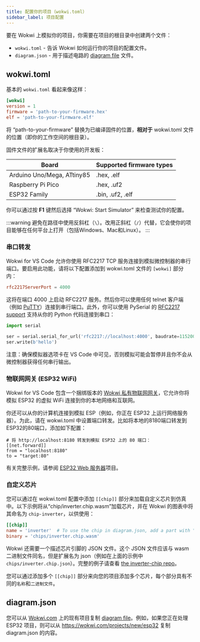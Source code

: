 ```yaml
---
title: 配置你的项目（wokwi.toml）
sidebar_label: 项目配置
---
```


要在 Wokwi 上模拟你的项目，你需要在项目的根目录中创建两个文件：

- `wokwi.toml` - 告诉 Wokwi 如何运行你的项目的配置文件。
- `diagram.json` - 用于描述电路的 [diagram file](../diagram-format) 文件。

## wokwi.toml

基本的 `wokwi.toml` 看起来像这样：

```toml
[wokwi]
version = 1
firmware = 'path-to-your-firmware.hex'
elf = 'path-to-your-firmware.elf'
```

将 “path-to-your-firmware” 替换为已编译固件的位置，**相对于** wokwi.toml 文件的位置（即你的工作空间的根目录）。

固件文件的扩展名取决于你使用的开发板：

| Board                      | Supported firmware types |
| -------------------------- | ------------------------ |
| Arduino Uno/Mega, ATtiny85 | .hex, .elf               |
| Raspberry Pi Pico          | .hex, .uf2               |
| ESP32 Family               | .bin, .uf2, .elf         |

你可以通过按 **F1** 键然后选择 “Wokwi: Start Simulator” 来检查测试你的配置。

:::warning
避免在路径中使用反斜杠（`\`）。改用正斜杠（`/`）代替，它会使你的项目能够在任何平台上打开（包括Windows、Mac和Linux）。
:::

### 串口转发

Wokwi for VS Code 允许你使用 RFC2217 TCP 服务连接到模拟微控制器的串行端口。要启用此功能，请将以下配置添加到 wokwi.toml 文件的 `[wokwi]` 部分内：

```toml
rfc2217ServerPort = 4000
```

这将在端口 4000 上启动 RFC2217 服务。然后你可以使用任何 telnet 客户端（例如 [PuTTY](https://www.putty.org/)）连接到串行端口。此外，你可以使用 PySerial 的 [RFC2217 support](https://pyserial.readthedocs.io/en/latest/url_handlers.html#rfc2217) 支持从你的 Python 代码连接到串口：

```python
import serial

ser = serial.serial_for_url('rfc2217://localhost:4000', baudrate=115200)
ser.write(b'hello')
```

注意：确保模拟器选项卡在 VS Code 中可见，否则模拟可能会暂停并且你不会从微控制器获得任何串行输出。

### 物联网网关 (ESP32 WiFi)

Wokwi for VS Code 包含一个捆绑版本的 [Wokwi 私有物联网网关](../guides/esp32-wifi#internet-access)，它允许你将模拟 ESP32 的虚拟 WiFi 连接到你的本地网络和互联网。

你还可以从你的计算机连接到模拟 ESP（例如，你正在 ESP32 上运行网络服务器）。为此，请在 wokwi.toml 中设置端口转发。比如将本地的8180端口转发到ESP32的80端口，添加如下配置：

```
# 将 http://localhost:8180 转发到模拟 ESP32 上的 80 端口：
[[net.forward]]
from = "localhost:8180"
to = "target:80"
```

有关完整示例，请参阅 [ESP32 Web 服务器](https://github.com/wokwi/esp32-http-server)项目。

### 自定义芯片

您可以通过在 wokwi.toml 配置中添加 `[[chip]]` 部分来加载自定义芯片到仿真中。以下示例将从“chip/inverter.chip.wasm”加载芯片，并在 Wokwi 的图表中将其命名为 `chip-inverter`，以供使用：

```toml
[[chip]]
name = 'inverter'  # To use the chip in diagram.json, add a part with "chip-inverter" type.
binary = 'chips/inverter.chip.wasm'
```

Wokwi 还需要一个描述芯片引脚的 JSON 文件。这个 JSON 文件应该与 wasm 二进制文件同名，但是扩展名为 json（例如在上面的示例中 `chips/inverter.chip.json`）。完整的例子请查看 [the inverter-chip repo](https://github.com/wokwi/inverter-chip)。

您可以通过添加多个 `[[chip]]` 部分来向您的项目添加多个芯片，每个部分具有不同的`名称`和`二进制文件`。

## diagram.json

您可以从 [Wokwi.com](https://wokwi.com) 上的现有项目复制 [diagram file](../diagram-format)。例如，如果您正在处理 ESP32 项目，则可以从 https://wokwi.com/projects/new/esp32 复制 diagram.json 的内容。
